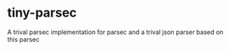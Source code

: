 # tiny-parsec
A trival parsec implementation for parsec and a trival json parser based on this parsec 
